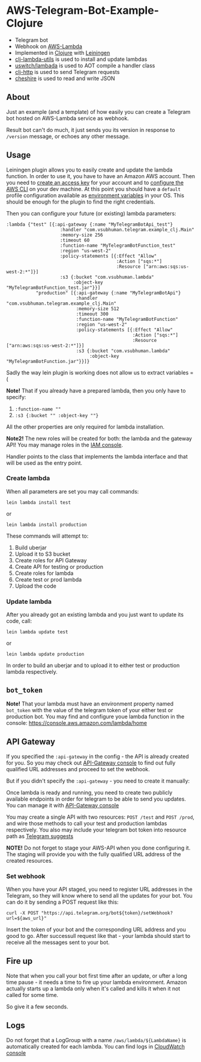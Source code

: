 # AWS-Telegram-Bot-Example-Clojure
- Telegram bot
- Webhook on [AWS-Lambda]
- Implemented in [Clojure] with [Leiningen]
- [clj-lambda-utils] is used to install and update lambdas
- [uswitch/lambada] is used to AOT compile a handler class
- [clj-http] is used to send Telegram requests
- [cheshire] is used to read and write JSON

## About
Just an example (and a template) of how easily you can create a Telegram bot
hosted on AWS-Lambda service as webhook.

Result bot can't do much, it just sends you its version in response to `/version`
message, or echoes any other message.

## Usage
Leiningen plugin allows you to easily create and update the lambda function.
In order to use it, you have to have an Amazon AWS account. Then you need to
[create an access key](http://docs.aws.amazon.com/general/latest/gr/managing-aws-access-keys.html)
for your account and to [configure the AWS CLI](http://docs.aws.amazon.com/cli/latest/userguide/cli-chap-getting-started.html)
on your dev machine. At this point you should have a `default` profile configuration available
as [environment variables](http://docs.aws.amazon.com/sdk-for-java/v1/developer-guide/credentials.html) in your OS.
This should be enough for the plugin to find the right credentials.

Then you can configure your future (or existing) lambda parameters:
```
:lambda {"test" [{:api-gateway {:name "MyTelegramBotApi_test"}
                    :handler "com.vsubhuman.telegram.example_clj.Main"
                    :memory-size 256
                    :timeout 60
                    :function-name "MyTelegramBotFunction_test"
                    :region "us-west-2"
                    :policy-statements [{:Effect "Allow"
                                         :Action ["sqs:*"]
                                         :Resource ["arn:aws:sqs:us-west-2:*"]}]
                    :s3 {:bucket "com.vsubhuman.lambda"
                         :object-key "MyTelegramBotFunction_test.jar"}}]
           "production" [{:api-gateway {:name "MyTelegramBotApi"}
                          :handler "com.vsubhuman.telegram.example_clj.Main"
                          :memory-size 512
                          :timeout 300
                          :function-name "MyTelegramBotFunction"
                          :region "us-west-2"
                          :policy-statements [{:Effect "Allow"
                                               :Action ["sqs:*"]
                                               :Resource ["arn:aws:sqs:us-west-2:*"]}]
                          :s3 {:bucket "com.vsubhuman.lambda"
                               :object-key "MyTelegramBotFunction.jar"}}]}
```

Sadly the way lein plugin is working does not allow us to extract variables =(

**Note!** That if you already have a prepared lambda, then you only have to specify:
  1. `:function-name ""`
  2. `:s3 {:bucket "" :object-key ""}`

All the other properties are only required for lambda installation.

**Note2!** The new roles will be created for both: the lambda and the gateway API!
You may manage roles in the [IAM console](https://console.aws.amazon.com/iam/home).

Handler points to the class that implements the lambda interface
and that will be used as the entry point.

### Create lambda

When all parameters are set you may call commands:
```
lein lambda install test
```
or
```
lein lambda install production
```
These commands will attempt to:
  1. Build uberjar
  2. Upload it to S3 bucket
  3. Create roles for API Gateway
  4. Create API for testing or production
  5. Create roles for lambda
  6. Create test or prod lambda
  7. Upload the code
 
### Update lambda

After you already got an existing lambda and you just want to update
its code, call:
```
lein lambda update test
```
or
```
lein lambda update production
```
In order to build an uberjar and to upload it to either test or production
lambda respectively.

## `bot_token`

**Note!** That your lambda must have an environment property named `bot_token`
with the value of the telegram token of your either test or production bot.
You may find and configure youe lambda function in the console: https://console.aws.amazon.com/lambda/home

## API Gateway

If you specified the `:api-gateway` in the config - the API is already created for you.
So you may check out [API-Gateway console](https://console.aws.amazon.com/apigateway/home)
to find out fully qualified URL addresses and proceed to set the webhook.
 
But if you didn't specify the `:api-gateway` - you need to create it manually:

Once lambda is ready and running, you need to create two publicly available endpoints in order for telegram
to be able to send you updates. You can manage it with [API-Gateway console](https://console.aws.amazon.com/apigateway/home)

You may create a single API with two resources: `POST /test` and `POST /prod`, and wire those methods to call your test
and production lambdas respectively. You also may include your telegram bot token into resource path
as [Telegram suggests](https://core.telegram.org/bots/api#setwebhook)

**NOTE!** Do not forget to stage your AWS-API when you done configuring it. The staging will provide you
with the fully qualified URL address of the created resources.

### Set webhook

When you have your API staged, you need to register URL addresses in the Telegram, so they will know
where to send all the updates for your bot. You can do it by sending a POST request like this:
```
curl -X POST "https://api.telegram.org/bot${token}/setWebhook?url=${aws_url}"
```

Insert the token of your bot and the corresponding URL address and you good to go.
After successull request like that - your lambda should start to receive all the messages sent to your bot.

## Fire up

Note that when you call your bot first time after an update, or ufter a long time
pause - it needs a time to fire up your lambda environment. Amazon actually starts up
a lambda only when it's called and kills it when it not called for some time.

So give it a few seconds.

## Logs

Do not forget that a LogGroup with a name `/aws/lambda/${LambdaName}` is automatically created for each lambda.
You can find logs in [CloudWatch console](https://console.aws.amazon.com/cloudwatch/home#logs:)

[AWS-Lambda]: https://aws.amazon.com/lambda/
[Clojure]: https://clojure.org/
[Leiningen]: https://leiningen.org/
[clj-lambda-utils]: https://github.com/mhjort/clj-lambda-utils
[uswitch/lambada]: https://github.com/uswitch/lambada
[clj-http]: https://github.com/dakrone/clj-http
[cheshire]: https://github.com/dakrone/cheshire
